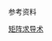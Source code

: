 参考资料

[矩阵求导术]: https://zhuanlan.zhihu.com/p/24709748

[矩阵求导术](https://zhuanlan.zhihu.com/p/24709748)

